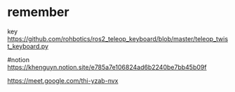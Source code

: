# remember
key
https://github.com/rohbotics/ros2_teleop_keyboard/blob/master/teleop_twist_keyboard.py


#notion
https://khenguyn.notion.site/e785a7e106824ad6b2240be7bb45b09f


 https://meet.google.com/thi-yzab-nvx
